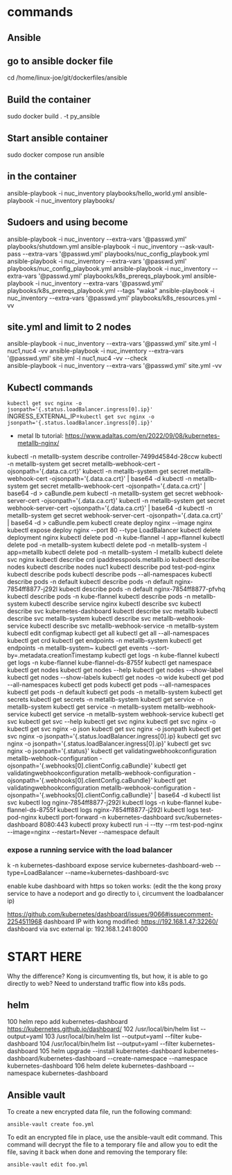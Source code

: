 # commands

## Ansible

## go to ansible docker file

cd /home/linux-joe/git/dockerfiles/ansible

<!-- ##  Start container and enter bash  NEVER NEED THIS SO REMOVE? 

sudo docker run --entrypoint "" -it py_ansible bash   -->

## Build the container

sudo docker build . -t py_ansible

## Start ansible container

sudo docker compose run ansible

## in the container

ansible-playbook -i nuc_inventory playbooks/hello_world.yml
ansible-playbook -i nuc_inventory playbooks/

## Sudoers and using become

ansible-playbook -i nuc_inventory --extra-vars '@passwd.yml' playbooks/shutdown.yml
ansible-playbook -i nuc_inventory --ask-vault-pass --extra-vars '@passwd.yml' playbooks/nuc_config_playbook.yml
ansible-playbook -i nuc_inventory --extra-vars '@passwd.yml' playbooks/nuc_config_playbook.yml
ansible-playbook -i nuc_inventory --extra-vars '@passwd.yml' playbooks/k8s_prereqs_playbook.yml
ansible-playbook -i nuc_inventory --extra-vars '@passwd.yml' playbooks/k8s_prereqs_playbook.yml --tags "waka"
ansible-playbook -i nuc_inventory --extra-vars '@passwd.yml' playbooks/k8s_resources.yml -vv

## site.yml and limit to 2 nodes

ansible-playbook -i nuc_inventory --extra-vars '@passwd.yml' site.yml -l nuc1,nuc4  -vv
ansible-playbook -i nuc_inventory --extra-vars '@passwd.yml' site.yml -l nuc1,nuc4  -vv --check  
ansible-playbook -i nuc_inventory --extra-vars '@passwd.yml' site.yml -vv

## Kubectl commands

`kubectl get svc nginx -o jsonpath='{.status.loadBalancer.ingress[0].ip}'`
INGRESS_EXTERNAL_IP=`kubectl get svc nginx -o jsonpath='{.status.loadBalancer.ingress[0].ip}'`

- metal lb tutorial: <https://www.adaltas.com/en/2022/09/08/kubernetes-metallb-nginx/>

kubectl -n metallb-system describe controller-7499d4584d-28ccw
kubectl -n metallb-system get secret metallb-webhook-cert -ojsonpath='{.data.ca\.crt}'
kubectl -n metallb-system get secret metallb-webhook-cert -ojsonpath='{.data.ca\.crt}' | base64 -d
kubectl -n metallb-system get secret metallb-webhook-cert -ojsonpath='{.data.ca\.crt}' | base64 -d > caBundle.pem
kubectl -n metallb-system get secret webhook-server-cert -ojsonpath='{.data.ca\.crt}'
kubectl -n metallb-system get secret webhook-server-cert -ojsonpath='{.data.ca\.crt}' | base64 -d
kubectl -n metallb-system get secret webhook-server-cert -ojsonpath='{.data.ca\.crt}' | base64 -d > caBundle.pem
kubectl create deploy nginx --image nginx
kubectl expose deploy nginx --port 80 --type LoadBalancer
kubectl delete deployment nginx
kubectl delete pod -n kube-flannel -l app=flannel
kubectl delete pod -n metallb-system
kubectl delete pod -n metallb-system -l app=metallb
kubectl delete pod -n metallb-system -l metallb
kubectl delete svc nginx
kubectl describe crd ipaddresspools.metallb.io
kubectl describe nodes
kubectl describe nodes nuc1
kubectl describe pod test-pod-nginx
kubectl describe pods
kubectl describe pods --all-namespaces
kubectl describe pods -n default
kubectl describe pods -n default nginx-7854ff8877-j292l
kubectl describe pods -n default nginx-7854ff8877-pfvhq
kubectl describe pods -n kube-flannel
kubectl describe pods -n metallb-system
kubectl describe service nginx
kubectl describe svc
kubectl describe svc kubernetes-dashboard
kubectl describe svc metallb
kubectl describe svc metallb-system
kubectl describe svc metallb-webhook-service
kubectl describe svc metallb-webhook-service -n metallb-system
kubectl edit configmap
kubectl get all
kubectl get all --all-namespaces
kubectl get crd
kubectl get endpoints -n metallb-system
kubectl get endpoints -n metallb-system~
kubectl get events --sort-by=.metadata.creationTimestamp
kubectl get logs -n kube-flannel
kubectl get logs -n kube-flannel kube-flannel-ds-8755f
kubectl get namespace
kubectl get nodes
kubectl get nodes --help
kubectl get nodes --show-label
kubectl get nodes --show-labels
kubectl get nodes -o wide
kubectl get pod --all-namespaces
kubectl get pods
kubectl get pods --all-namespaces
kubectl get pods -n default
kubectl get pods -n metallb-system
kubectl get secrets
kubectl get secrets -n metallb-system
kubectl get service -n metallb-system
kubectl get service -n metallb-system  metallb-webhook-service
kubectl get service -n metallb-system  webhook-service
kubectl get svc
kubectl get svc --help
kubectl get svc nginx
kubectl get svc nginx -o
kubectl get svc nginx -o json
kubectl get svc nginx -o jsonpath
kubectl get svc nginx -o jsonpath='{.status.loadBalancer.ingress[0].ip}
kubectl get svc nginx -o jsonpath='{.status.loadBalancer.ingress[0].ip}'
kubectl get svc nginx -o jsonpath='{.status}'
kubectl get validatingwebhookconfiguration metallb-webhook-configuration -ojsonpath='{.webhooks[0].clientConfig.caBundle}'
kubectl get validatingwebhookconfiguration metallb-webhook-configuration -ojsonpath='{.webhooks[0].clientConfig.caBundle}'
kubectl get validatingwebhookconfiguration metallb-webhook-configuration -ojsonpath='{.webhooks[0].clientConfig.caBundle}' | base64 -d
kubectl list svc
kubectl log nginx-7854ff8877-j292l
kubectl logs -n kube-flannel kube-flannel-ds-8755f
kubectl logs nginx-7854ff8877-j292l
kubectl logs test-pod-nginx
kubectl port-forward -n kubernetes-dashboard svc/kubernetes-dashboard 8080:443
kubectl proxy
kubectl run -i --tty --rm test-pod-nginx --image=nginx --restart=Never --namespace default

### expose a running service with the load balancer

k -n kubernetes-dashboard expose service kubernetes-dashboard-web --type=LoadBalancer --name=kubernetes-dashboard-svc

enable kube dashboard with https so token works: (edit the the kong proxy service to have a nodeport and go directly to i, circumvent the loadbalancer ip)

<https://github.com/kubernetes/dashboard/issues/9066#issuecomment-2254511968>
dashboard IP with kong modified: <https://192.168.1.47:32260/>
dashboard via svc external ip: 192.168.1.241:8000

# START HERE

Why the difference?  Kong is circumventing tls, but how, it is able to go directly to web? Need to understand traffic flow into k8s pods.

## helm

  100  helm repo add kubernetes-dashboard <https://kubernetes.github.io/dashboard/>
  102  /usr/local/bin/helm list --output=yaml
  103  /usr/local/bin/helm list --output=yaml --filter kube-dashboard
  104  /usr/local/bin/helm list --output=yaml --filter kubernetes-dashboard
  105  helm upgrade --install kubernetes-dashboard kubernetes-dashboard/kubernetes-dashboard --create-namespace --namespace kubernetes-dashboard
  106  helm delete kubernetes-dashboard --namespace kubernetes-dashboard

## Ansible vault

To create a new encrypted data file, run the following command:

`ansible-vault create foo.yml`

To edit an encrypted file in place, use the ansible-vault edit command. This command will decrypt the file to a temporary file and allow you to edit the file, saving it back when done and removing the temporary file:

`ansible-vault edit foo.yml`
